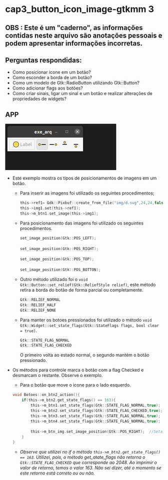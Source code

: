 # cap3_button_icon_image-gtkmm 3

## OBS : Este é um "caderno", as informações contidas neste arquivo são anotações pessoais e podem apresentar informações incorretas.

## Perguntas respondidas:

* Como posicionar icone em um botão?
* Como esconder a borda de um botão?
* Como um modelo de Gtk::RadioButton utilizando Gtk::Button?
* Como adicionar flags aos botões?
* Como criar sinais, ligar um sinal e um botão e realizar alterações de propriedades de widgets?

## APP

![](img/app.gif)

* Este exemplo mostra os tipos de posicionamentos de imagens em um botão.

    * Para inserir as imagens foi utilizado os seguintes procedimentos;

        ~~~c
        this->ref1= Gdk::Pixbuf::create_from_file("img/d.svg",24,24,false);
        this->img1.set(this->ref1);
        this->m_btn1.set_image(this->img1);
        ~~~

    * Para posicionamento das imagens foi utilizado os seguintes procedimentos.


        ~~~c
        set_image_position(Gtk::POS_LEFT);

        set_image_position(Gtk::POS_RIGHT);
        
        set_image_position(Gtk::POS_TOP);

        set_image_position(Gtk::POS_BOTTON);
        ~~~

    * Outro método utilizado foi o `void Gtk::Button::set_relief(Gtk::ReliefStyle relief)`, este método retira a borda do botão de forma parcial ou completamente.

        ~~~c
        Gtk::RELIEF_NORMAL
        Gtk::RELIEF_HALF
        Gtk::RELIEF_NONE
        ~~~

    * Para manter os botoes pressionados foi utilizado o método `void Gtk::Widget::set_state_flags(Gtk::StateFlags flags, bool clear = true)`.

        ~~~c
        Gtk::STATE_FLAG_NORMAL
        Gtk::STATE_FLAG_CHECKED
        ~~~

        O primeiro volta ao estado normal, o segundo mantém o botão pressionado.

* Os métodos para controle marca o botão com a flag Checked e desmarcam o restante. Observe o exemplo.

    * Para o botão que move o icone para o lado esquerdo.

    ~~~c
    void Botoes::on_btn2_action(){
        if(this->m_btn2.get_state_flags() == 163){
            this->m_btn1.set_state_flags(Gtk::STATE_FLAG_NORMAL,true);
            this->m_btn2.set_state_flags(Gtk::STATE_FLAG_CHECKED,true);
            this->m_btn3.set_state_flags(Gtk::STATE_FLAG_NORMAL,true);
            this->m_btn4.set_state_flags(Gtk::STATE_FLAG_NORMAL,true);

            this->m_btn_img.set_image_position(Gtk::POS_RIGHT);  //Seta a posição o icone.
        }
    }
    ~~~

    * _Observe que utilizei no if o método `this->m_btn2.get_state_flags() == 163`. Utilizei, pois, o método get_atate_flags não retorna o `Gtk::STATE_FLAG_CHECKED` que corresponde ao 2048. Ao imprimir o valor de retorno, temos o valor 163. Não sei dizer, até o momento se este retorno está correto ou ou não._ 